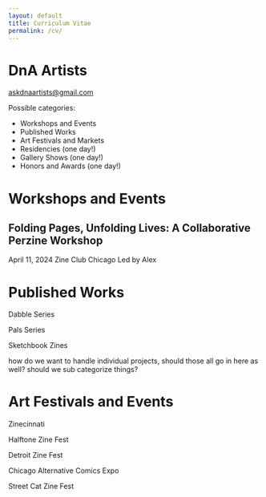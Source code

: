 ```yaml
---
layout: default
title: Curriculum Vitae
permalink: /cv/
---
```


# DnA Artists
<a href="mailto:askdnaartists@gmail.com">askdnaartists@gmail.com</a>

Possible categories:

* Workshops and Events
* Published Works
* Art Festivals and Markets
* Residencies (one day!)
* Gallery Shows (one day!)
* Honors and Awards (one day!)

# Workshops and Events

## Folding Pages, Unfolding Lives: A Collaborative Perzine Workshop
April 11, 2024
Zine Club Chicago
Led by Alex

# Published Works

Dabble Series

Pals Series

Sketchbook Zines

how do we want to handle individual projects, should those all go in here as well? should we sub categorize things?

# Art Festivals and Events

Zinecinnati

Halftone Zine Fest

Detroit Zine Fest

Chicago Alternative Comics Expo

Street Cat Zine Fest
